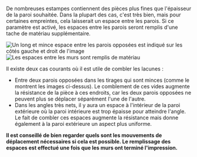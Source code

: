De nombreuses estampes contiennent des pièces plus fines que l'épaisseur de la paroi souhaitée. Dans la plupart des cas, c'est très bien, mais pour certaines empreintes, cela laisserait un espace entre les parois. Si ce paramètre est activé, les espaces entre les parois seront remplis d'une tache de matériau supplémentaire.

![Un long et mince espace entre les parois opposées est indiqué sur les côtés gauche et droit de l'image](../../../articles/images/fill_perimeter_gaps_disabled.png)
![Les espaces entre les murs sont remplis de matériau](../../../articles/images/fill_perimeter_gaps_enabled.png)

Il existe deux cas courants où il est utile de combler les lacunes :
* Entre deux parois opposées dans les tirages qui sont minces (comme le montrent les images ci-dessus). Le comblement de ces vides augmente la résistance de la pièce à ces endroits, car les deux parois opposées ne peuvent plus se déplacer séparément l'une de l'autre.
* Dans les angles très nets, il y aura un espace à l'intérieur de la paroi extérieure où la paroi intérieure est trop épaisse pour atteindre l'angle. Le fait de combler ces espaces augmente la résistance mais donne également à la paroi extérieure un aspect plus uniforme.

**Il est conseillé de bien regarder quels sont les mouvements de déplacement nécessaires si cela est possible. Le remplissage des espaces est effectué une fois que les murs ont terminé l'impression.**
